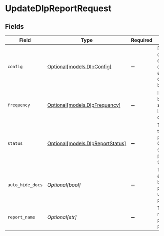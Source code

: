 # UpdateDlpReportRequest


## Fields

| Field                                                                           | Type                                                                            | Required                                                                        | Description                                                                     |
| ------------------------------------------------------------------------------- | ------------------------------------------------------------------------------- | ------------------------------------------------------------------------------- | ------------------------------------------------------------------------------- |
| `config`                                                                        | [Optional[models.DlpConfig]](../models/dlpconfig.md)                            | :heavy_minus_sign:                                                              | Detailed configuration of what documents and sensitive content will be scanned. |
| `frequency`                                                                     | [Optional[models.DlpFrequency]](../models/dlpfrequency.md)                      | :heavy_minus_sign:                                                              | Interval between scans. DAILY is deprecated.                                    |
| `status`                                                                        | [Optional[models.DlpReportStatus]](../models/dlpreportstatus.md)                | :heavy_minus_sign:                                                              | The status of the policy/report. Only ACTIVE status will be picked for scans.   |
| `auto_hide_docs`                                                                | *Optional[bool]*                                                                | :heavy_minus_sign:                                                              | The new autoHideDoc boolean the policy will be updated to if provided.          |
| `report_name`                                                                   | *Optional[str]*                                                                 | :heavy_minus_sign:                                                              | The new name of the policy if provided.                                         |